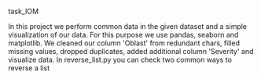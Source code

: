 task_IOM


In this project we perform common data in the given dataset and a simple visualization of our data. 
For this purpose we use pandas, seaborn and matplotlib. 
We cleaned our column 'Oblast' from redundant chars, filled missing values, dropped duplicates, added additional column 'Severity' and visualize data.
In reverse_list.py you can check two common ways to reverse a list
